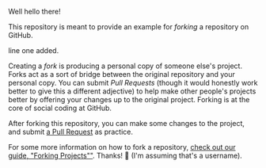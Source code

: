 Well hello there!

This repository is meant to provide an example for *forking* a repository on GitHub.

line one added.

Creating a *fork* is producing a personal copy of someone else's project. Forks act as a sort of bridge between the original repository and your personal copy. You can submit *Pull Requests* (though it would honestly work better to give this a different adjective) to help make other people's projects better by offering your changes up to the original project. Forking is at the core of social coding at GitHub.

After forking this repository, you can make some changes to the project, and submit [a Pull Request](https://github.com/octocat/Spoon-Knife/pulls) as practice.

For some more information on how to fork a repository, [check out our guide, "Forking Projects""](http://guides.github.com/overviews/forking/). Thanks! :sparkling_heart: (I'm assuming that's a username).
